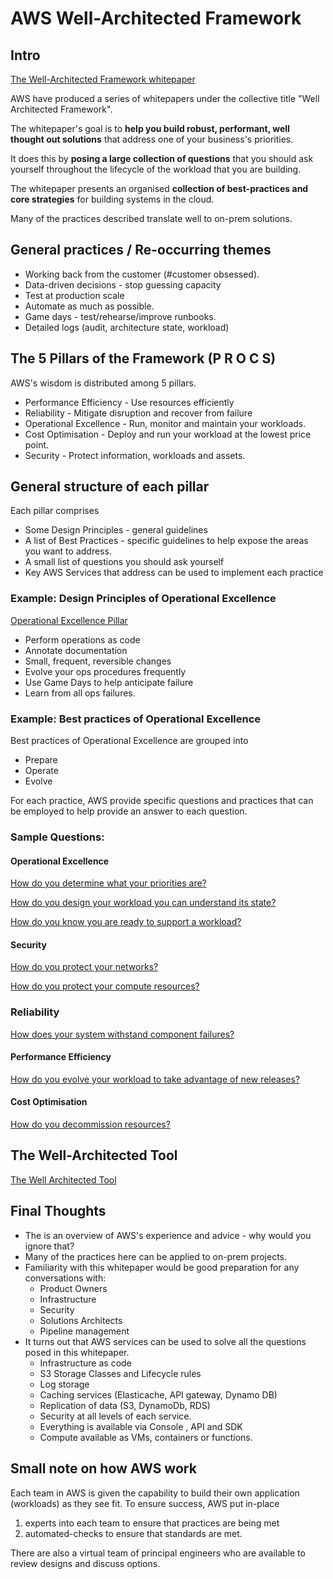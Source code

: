 # AWS Well-Architected Framework 

## Intro
[The Well-Architected Framework whitepaper](https://d1.awsstatic.com/whitepapers/architecture/AWS_Well-Architected_Framework.pdf)

AWS have produced a series of whitepapers under the collective title "Well Architected Framework".

The whitepaper's goal is to **help you build robust, performant, well thought out solutions** that address one of your business's priorities.

It does this by **posing a large collection of questions** that you should ask yourself throughout the lifecycle of the workload that you are building.

The whitepaper presents an organised **collection of best-practices and core strategies** for building systems in the cloud.

Many of the practices described translate well to on-prem solutions.

## General practices / Re-occurring themes
* Working back from the customer (#customer obsessed).  
* Data-driven decisions - stop guessing capacity
* Test at production scale
* Automate as much as possible.  
* Game days - test/rehearse/improve runbooks.
* Detailed logs (audit, architecture state, workload)

## The 5 Pillars of the Framework (P R O C S)
AWS's wisdom is distributed among 5 pillars.
* Performance Efficiency - Use resources efficiently
* Reliability - Mitigate disruption and recover from failure
* Operational Excellence - Run, monitor and maintain your workloads. 
* Cost Optimisation - Deploy and run your workload at the lowest price point.
* Security - Protect information, workloads and assets.

## General structure of each pillar 
Each pillar comprises 
* Some Design Principles - general guidelines
* A list of Best Practices - specific guidelines to help expose the areas you want to address. 
* A small list of questions you should ask yourself
* Key AWS Services that address can be used to implement each practice

### Example: Design Principles of Operational Excellence
[Operational Excellence Pillar](https://d1.awsstatic.com/whitepapers/architecture/AWS_Well-Architected_Framework.pdf#page=6)
* Perform operations as code
* Annotate documentation
* Small, frequent, reversible changes
* Evolve your ops procedures frequently
* Use Game Days to help anticipate failure
* Learn from all ops failures.

### Example: Best practices of Operational Excellence
Best practices of Operational Excellence are grouped into
* Prepare
* Operate
* Evolve    

For each practice, AWS provide specific questions and practices that can be employed to help provide an answer to each question.
 
### Sample Questions:
#### Operational Excellence
[How do you determine what your priorities are?](https://d1.awsstatic.com/whitepapers/architecture/AWS_Well-Architected_Framework.pdf#page=48)

[How do you design your workload you can understand its state?](https://d1.awsstatic.com/whitepapers/architecture/AWS_Well-Architected_Framework.pdf#page=49)

[How do you know you are ready to support a workload?](https://d1.awsstatic.com/whitepapers/architecture/AWS_Well-Architected_Framework.pdf#page=52)

#### Security
[How do you protect your networks?](https://d1.awsstatic.com/whitepapers/architecture/AWS_Well-Architected_Framework.pdf#page=61)

[How do you protect your compute resources?](https://d1.awsstatic.com/whitepapers/architecture/AWS_Well-Architected_Framework.pdf#page=61)

### Reliability
[How does your system withstand component failures?](https://d1.awsstatic.com/whitepapers/architecture/AWS_Well-Architected_Framework.pdf#page=69)

#### Performance Efficiency
[How do you evolve your workload to take advantage of new releases?](https://d1.awsstatic.com/whitepapers/architecture/AWS_Well-Architected_Framework.pdf#page=76)

#### Cost Optimisation
[How do you decommission resources?](https://d1.awsstatic.com/whitepapers/architecture/AWS_Well-Architected_Framework.pdf#page=81)


## The Well-Architected Tool
[The Well Architected Tool](https://aws.amazon.com/well-architected-tool)


## Final Thoughts
* The is an overview of AWS's experience and advice - why would you ignore that?
* Many of the practices here can be applied to on-prem projects.
* Familiarity with this whitepaper would be good preparation for any conversations with:
  * Product Owners
  * Infrastructure
  * Security
  * Solutions Architects
  * Pipeline management
* It turns out that AWS services can be used to solve all the questions posed in this whitepaper.
  * Infrastructure as code
  * S3 Storage Classes and Lifecycle rules
  * Log storage
  * Caching services (Elasticache, API gateway, Dynamo DB)
  * Replication of data (S3, DynamoDb, RDS) 
  * Security at all levels of each service.
  * Everything is available via Console , API and SDK
  * Compute available as VMs, containers or functions.

## Small note on how AWS work
Each team in AWS is given the capability to build their own application (workloads) as they see fit.
To ensure success, AWS put in-place
 1) experts into each team to ensure that practices are being met
 2) automated-checks to ensure that standards are met.
 
There are also a virtual team of principal engineers who are available to review designs and discuss options.
